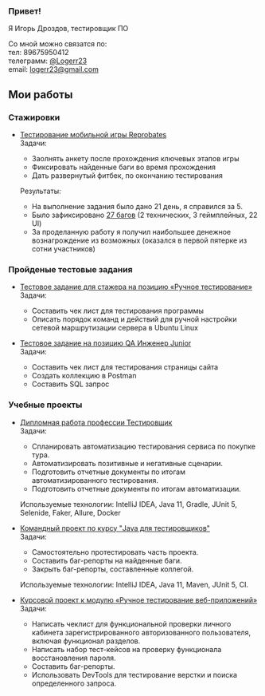 ### Привет! 
Я Игорь Дроздов, тестировщик ПО

Со мной можно связатся по:  
тел: 89675950412  
телеграмм: [@Logerr23](https://t.me/Logerr23)  
email: logerr23@gmail.com 

## Мои работы

### Стажировки
- [Тестирование мобильной игры Reprobates](https://github.com/Logerr23/Reprobates-reports)  
  Задачи:
  - Заолнять анкету после прохождения ключевых этапов игры
  - Фиксировать найденные баги во время прохождения
  - Дать развернутый фитбек, по окончанию тестирования
    
  Результаты:
  - На выполнение задания было дано 21 день, я справился за 5.
  - Было зафиксировано [27 багов](https://github.com/Logerr23/Reprobates-reports/issues) (2 технических, 3 геймплейных, 22 UI)
  - За проделанную работу я получил наибольшее денежное вознагрождение из возможных (оказался в первой пятерке из сотни участников)

  
### Пройденые тестовые задания  
- [Тестовое задание для стажера на позицию «Ручное тестирование»](https://docs.google.com/document/d/1UdFWnC5pQ6XBBENcPdeoVRuO7wvBsKTz/edit?usp=sharing&ouid=111584979917580366121&rtpof=true&sd=true)  
  Задачи:
  - Составить чек лист для тестирования программы
  - Описать порядок команд и действий для ручной настройки сетевой маршрутизации сервера в Ubuntu Linux

- [Тестовое задание на позицию QA Инженер Junior](https://github.com/Logerr23/testovoe_zadanie_2/tree/main)  
  Задачи:
  - Составить чек лист для тестирования страницы сайта
  - Создать коллекцию в Postman
  - Составить SQL запрос

### Учебные проекты 

- [Дипломная работа профессии Тестировщик](https://github.com/Logerr23/DiplomQA)  
  Задачи:
  - Спланировать автоматизацию тестирования сервиса по покупке тура.
  - Автоматизировать позитивные и негативные сценарии.
  - Подготовить отчетные документы по итогам автоматизированного тестирования.
  - Подготовить отчетные документы по итогам автоматизации.

  Используемые технологии: IntelliJ IDEA, Java 11, Gradle, JUnit 5, Selenide, Faker, Allure, Docker

- [Командный проект по курсу "Java для тестировщиков"](https://github.com/Logerr23/javaqa-team-diplom)  
  Задачи:
  - Самостоятельно протестировать часть проекта.
  - Составить баг-репорты на найденные баги.
  - Закрыть баг-репорты, составленные коллегой.
  
  Используемые технологии: IntelliJ IDEA, Java 11, Maven, JUnit 5, CI. 

- [Курсовой проект к модулю «Ручное тестирование веб-приложений»](https://docs.google.com/spreadsheets/d/1lO4Wx7RH26oZ0wQkE6DdGXsP1R-GAMBZSn8lf0uOh68/edit#gid=0)  
  Задачи:
  - Написать чеклист для функциональной проверки личного кабинета зарегистрированного авторизованного пользователя, включая функционал разделов.
  - Написать набор тест-кейсов на проверку функционала восстановления пароля.
  - Составить баг-репорты.
  - Использовать DevTools для тестирование верстки и поиска определенного запроса.
